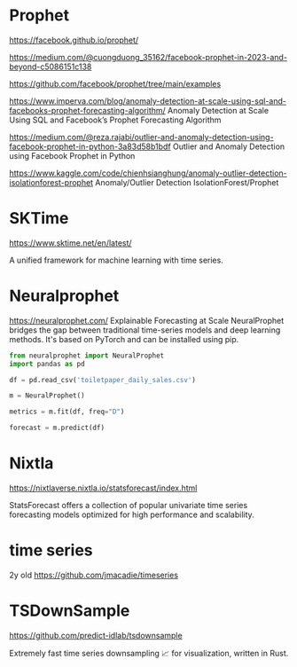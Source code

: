 
# Prophet


https://facebook.github.io/prophet/


https://medium.com/@cuongduong_35162/facebook-prophet-in-2023-and-beyond-c5086151c138


https://github.com/facebook/prophet/tree/main/examples



https://www.imperva.com/blog/anomaly-detection-at-scale-using-sql-and-facebooks-prophet-forecasting-algorithm/
Anomaly Detection at Scale Using SQL and Facebook’s Prophet Forecasting Algorithm



https://medium.com/@reza.rajabi/outlier-and-anomaly-detection-using-facebook-prophet-in-python-3a83d58b1bdf
Outlier and Anomaly Detection using Facebook Prophet in Python



https://www.kaggle.com/code/chienhsianghung/anomaly-outlier-detection-isolationforest-prophet
Anomaly/Outlier Detection IsolationForest/Prophet




# SKTime

https://www.sktime.net/en/latest/

A unified framework for machine learning with time series.




# Neuralprophet

https://neuralprophet.com/
Explainable Forecasting at Scale
NeuralProphet bridges the gap between traditional time-series models and deep learning methods. It's based on PyTorch and can be installed using pip.

```python
from neuralprophet import NeuralProphet
import pandas as pd

df = pd.read_csv('toiletpaper_daily_sales.csv')

m = NeuralProphet()

metrics = m.fit(df, freq="D")

forecast = m.predict(df)
```




# Nixtla
https://nixtlaverse.nixtla.io/statsforecast/index.html


StatsForecast offers a collection of popular univariate time series forecasting models optimized for high performance and scalability.


# time series
2y old
https://github.com/jmacadie/timeseries


# TSDownSample

https://github.com/predict-idlab/tsdownsample

Extremely fast time series downsampling 📈 for visualization, written in Rust.


